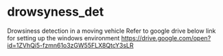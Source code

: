 # drowsyness_det
Drowsiness detection in a moving vehicle
 Refer to google drive below link for setting up the windows environment
 https://drive.google.com/open?id=1ZVhQi5-fzmn61o3zGW55FLX8QtcY3sLR
 
